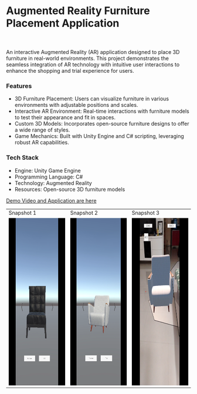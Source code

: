 <h1>Augmented Reality Furniture Placement Application</h1>
<br>
<br>
An interactive Augmented Reality (AR) application designed to place 3D furniture in real-world environments. This project demonstrates the seamless integration of AR technology with intuitive user interactions to enhance the shopping and trial experience for users.

<h3> Features </h3>
<ul>
  <li>3D Furniture Placement: Users can visualize furniture in various environments with adjustable positions and scales.</li>
  <li>Interactive AR Environment: Real-time interactions with furniture models to test their appearance and fit in spaces.</li>
  <li>Custom 3D Models: Incorporates open-source furniture designs to offer a wide range of styles.</li>
  <li>Game Mechanics: Built with Unity Engine and C# scripting, leveraging robust AR capabilities.</li>
</ul>

<h3> Tech Stack </h3>
<ul>
  <li>Engine: Unity Game Engine</li>
  <li>Programming Language: C#</li>
  <li>Technology: Augmented Reality</li>
  <li>Resources: Open-source 3D furniture models</li>
</ul>

[Demo Video and Application are here](Build)

<table>
  <tr>
    <td>Snapshot 1</td>
    <td>Snapshot 2</td>
    <td>Snapshot 3</td>
  </tr>
  <tr>
    <td><img src="./snapshots/Screenshot2.png" alt="Snapshot2" width="291" height="456"></td>
    <td><img src="./snapshots/Screenshot3.png" alt="Snapshot3" width="291" height="456"></td>
    <td><img src="./snapshots/Screenshot1.png" alt="Snapshot1" width="291" height="456"></td>
  </tr>
</table>
